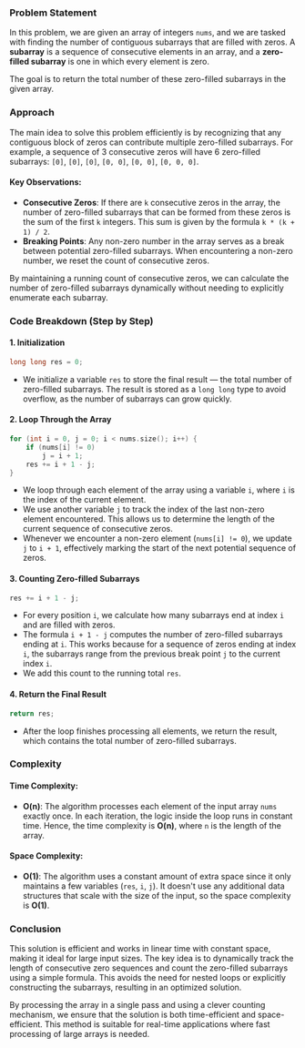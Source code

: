 ### Problem Statement

In this problem, we are given an array of integers `nums`, and we are tasked with finding the number of contiguous subarrays that are filled with zeros. A **subarray** is a sequence of consecutive elements in an array, and a **zero-filled subarray** is one in which every element is zero.

The goal is to return the total number of these zero-filled subarrays in the given array.

### Approach

The main idea to solve this problem efficiently is by recognizing that any contiguous block of zeros can contribute multiple zero-filled subarrays. For example, a sequence of 3 consecutive zeros will have 6 zero-filled subarrays: `[0]`, `[0]`, `[0]`, `[0, 0]`, `[0, 0]`, `[0, 0, 0]`.

#### Key Observations:
- **Consecutive Zeros**: If there are `k` consecutive zeros in the array, the number of zero-filled subarrays that can be formed from these zeros is the sum of the first `k` integers. This sum is given by the formula `k * (k + 1) / 2`.
- **Breaking Points**: Any non-zero number in the array serves as a break between potential zero-filled subarrays. When encountering a non-zero number, we reset the count of consecutive zeros.

By maintaining a running count of consecutive zeros, we can calculate the number of zero-filled subarrays dynamically without needing to explicitly enumerate each subarray.

### Code Breakdown (Step by Step)

#### 1. **Initialization**
```cpp
long long res = 0;
```
- We initialize a variable `res` to store the final result — the total number of zero-filled subarrays. The result is stored as a `long long` type to avoid overflow, as the number of subarrays can grow quickly.

#### 2. **Loop Through the Array**
```cpp
for (int i = 0, j = 0; i < nums.size(); i++) {
    if (nums[i] != 0) 
        j = i + 1;
    res += i + 1 - j;
}
```
- We loop through each element of the array using a variable `i`, where `i` is the index of the current element.
- We use another variable `j` to track the index of the last non-zero element encountered. This allows us to determine the length of the current sequence of consecutive zeros.
- Whenever we encounter a non-zero element (`nums[i] != 0`), we update `j` to `i + 1`, effectively marking the start of the next potential sequence of zeros.

#### 3. **Counting Zero-filled Subarrays**
```cpp
res += i + 1 - j;
```
- For every position `i`, we calculate how many subarrays end at index `i` and are filled with zeros.
- The formula `i + 1 - j` computes the number of zero-filled subarrays ending at `i`. This works because for a sequence of zeros ending at index `i`, the subarrays range from the previous break point `j` to the current index `i`.
- We add this count to the running total `res`.

#### 4. **Return the Final Result**
```cpp
return res;
```
- After the loop finishes processing all elements, we return the result, which contains the total number of zero-filled subarrays.

### Complexity

#### Time Complexity:
- **O(n)**: The algorithm processes each element of the input array `nums` exactly once. In each iteration, the logic inside the loop runs in constant time. Hence, the time complexity is **O(n)**, where `n` is the length of the array.

#### Space Complexity:
- **O(1)**: The algorithm uses a constant amount of extra space since it only maintains a few variables (`res`, `i`, `j`). It doesn't use any additional data structures that scale with the size of the input, so the space complexity is **O(1)**.

### Conclusion

This solution is efficient and works in linear time with constant space, making it ideal for large input sizes. The key idea is to dynamically track the length of consecutive zero sequences and count the zero-filled subarrays using a simple formula. This avoids the need for nested loops or explicitly constructing the subarrays, resulting in an optimized solution.

By processing the array in a single pass and using a clever counting mechanism, we ensure that the solution is both time-efficient and space-efficient. This method is suitable for real-time applications where fast processing of large arrays is needed.